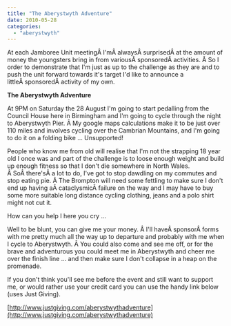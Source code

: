```yaml
---
title: "The Aberystwyth Adventure"
date: 2010-05-28
categories: 
  - "aberystwyth"
---
```


At each Jamboree Unit meetingÂ I'mÂ alwaysÂ surprisedÂ at the amount of money the youngsters bring in from variousÂ sponsoredÂ activities. Â So I order to demonstrate that I'm just as up to the challenge as they are and to push the unit forward towards it's target I'd like to announce a littleÂ sponsoredÂ activity of my own.

**The Aberystwyth Adventure**

At 9PM on Saturday the 28 August I'm going to start pedalling from the Council House here in Birmingham and I'm going to cycle through the night to Aberystwyth Pier. Â My google maps calculations make it to be just over 110 miles and involves cycling over the Cambrian Mountains, and I'm going to do it on a folding bike ... Unsupported!

People who know me from old will realise that I'm not the strapping 18 year old I once was and part of the challenge is to loose enough weight and build up enough fitness so that I don't die somewhere in North Wales. Â SoÂ there'sÂ a lot to do, I've got to stop dawdling on my commutes and stop eating pie. Â The Brompton will need some fettling to make sure I don't end up having aÂ cataclysmicÂ failure on the way and I may have to buy some more suitable long distance cycling clothing, jeans and a polo shirt might not cut it.

How can you help I here you cry ...

Well to be blunt, you can give me your money. Â I'll haveÂ sponsorÂ forms with me pretty much all the way up to departure and probably with me when I cycle to Aberystwyth. Â You could also come and see me off, or for the brave and adventurous you could meet me in Aberystwyth and cheer me over the finish line ... and then make sure I don't collapse in a heap on the promenade.

If you don't think you'll see me before the event and still want to support me, or would rather use your credit card you can use the handy link below (uses Just Giving).

[http://www.justgiving.com/aberystwythadventure](http://www.justgiving.com/aberystwythadventure)
